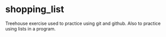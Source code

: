 # shopping_list
Treehouse exercise used to practice using git and github. Also to practice using lists in a program. 
